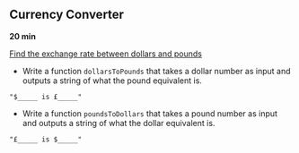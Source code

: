 ## Currency Converter

**20 min**

[Find the exchange rate between dollars and pounds](http://www.bloomberg.com/quote/GBPUSD:CUR)

* Write a function `dollarsToPounds` that takes a dollar number as input and outputs a string of what the pound equivalent is.

`"$_____ is £_____"`

* Write a function `poundsToDollars` that takes a pound number as input and outputs a string of what the dollar equivalent is.

`"£_____ is $_____"`
